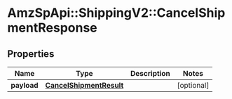 # AmzSpApi::ShippingV2::CancelShipmentResponse

## Properties
Name | Type | Description | Notes
------------ | ------------- | ------------- | -------------
**payload** | [**CancelShipmentResult**](CancelShipmentResult.md) |  | [optional] 

